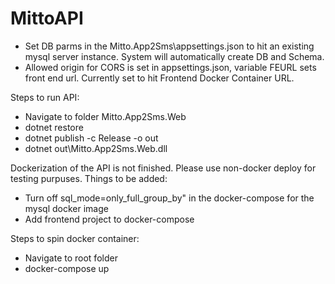 # MittoAPI

- Set DB parms in the Mitto.App2Sms\appsettings.json to hit an existing mysql server instance. System will automatically create DB and Schema.
- Allowed origin for CORS is set in appsettings.json, variable FEURL sets front end url. Currently set to hit Frontend Docker Container URL.

Steps to run API:

- Navigate to folder Mitto.App2Sms.Web
- dotnet restore
- dotnet publish -c Release -o out
- dotnet out\Mitto.App2Sms.Web.dll

Dockerization of the API is not finished. Please use non-docker deploy for testing purpuses.
Things to be added:
- Turn off sql_mode=only_full_group_by" in the docker-compose for the mysql docker image
- Add frontend project to docker-compose

Steps to spin docker container:

- Navigate to root folder
- docker-compose up